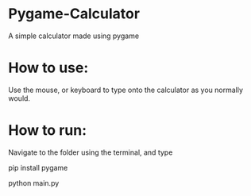 # Pygame-Calculator

A simple calculator made using pygame

# How to use:

Use the mouse, or keyboard to type onto the calculator as you normally would.

# How to run:

Navigate to the folder using the terminal, and type

pip install pygame

python main.py

